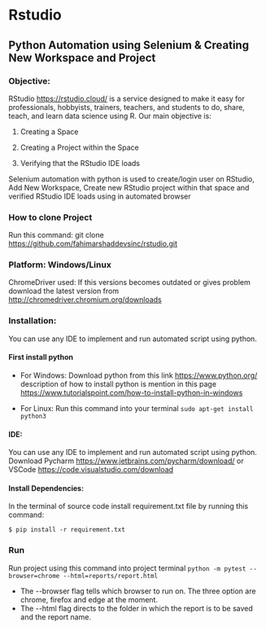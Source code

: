 # Rstudio

## Python Automation using Selenium & Creating New Workspace and Project
### Objective:
RStudio https://rstudio.cloud/ is a service designed to make it easy for professionals, hobbyists, trainers, teachers, and students to do, share, teach, and learn data science using R. Our main objective is:

1. Creating a Space

2. Creating a Project within the Space

3. Verifying that the RStudio IDE loads

Selenium automation with python is used to create/login user on RStudio, Add New Workspace, Create new RStudio project within that space and verified RStudio IDE loads using in automated browser 

### How to clone Project
Run this command: git clone https://github.com/fahimarshaddevsinc/rstudio.git

### Platform: Windows/Linux
ChromeDriver used: If this versions becomes outdated or gives problem download the latest version from http://chromedriver.chromium.org/downloads

### Installation:
You can use any IDE to implement and run automated script using python. 
#### First install python 

* For Windows: 
Download python from this link https://www.python.org/ description of how to install python is mention in this page https://www.tutorialspoint.com/how-to-install-python-in-windows 

* For Linux: 
Run this command into your terminal `sudo apt-get install python3`
#### IDE: 
You can use any IDE to implement and run automated script using python. 
Download Pycharm https://www.jetbrains.com/pycharm/download/ or VSCode https://code.visualstudio.com/download 
#### Install Dependencies:
In the terminal of source code install requirement.txt file by running this command:

 `$ pip install -r requirement.txt`
 
 ### Run
 Run project using this command into project terminal
`python -m pytest --browser=chrome --html=reports/report.html`
* The --browser flag tells which browser to run on. The three option are chrome, firefox and edge at the moment.
* The --html flag directs to the folder in which the report is to be saved and the report name.

